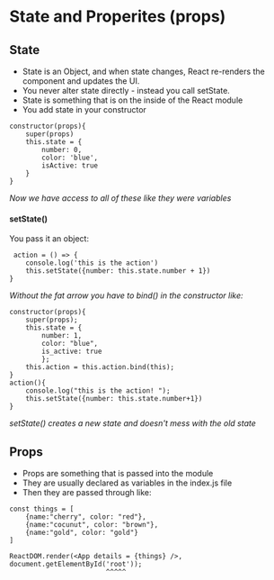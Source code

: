 # State and Properites (props)
## State
* State is an Object, and when state changes, React re-renders the component and updates the UI.
* You never alter state directly - instead you call setState.
* State is something that is on the inside of the React module
* You add state in your constructor
```
constructor(props){
    super(props)
    this.state = {
        number: 0,
        color: 'blue',
        isActive: true
    }
}
```
*Now we have access to all of these like they were variables*
#### setState() 
You pass it an object:
```
 action = () => {
    console.log('this is the action')
    this.setState({number: this.state.number + 1})
}
```
*Without the fat arrow you have to bind() in the constructor like:*
```
constructor(props){
    super(props);
    this.state = {
        number: 1, 
        color: "blue", 
        is_active: true
        };
    this.action = this.action.bind(this);
}
action(){
    console.log("this is the action! ");
    this.setState({number: this.state.number+1})
}
```
*setState() creates a new state and doesn't mess with the old state*

## Props
* Props are something that is passed into the module
* They are usually declared as variables in the index.js file
* Then they are passed through like:
```
const things = [   
    {name:"cherry", color: "red"},
    {name:"cocunut", color: "brown"},
    {name:"gold", color: "gold"}      
]

ReactDOM.render(<App details = {things} />, document.getElementById('root'));
                        ^^^^^
```
